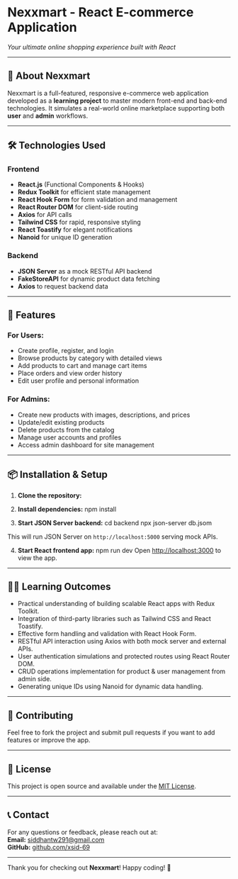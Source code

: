 # Nexxmart - React E-commerce Application

  
*Your ultimate online shopping experience built with React*

---

## 🚀 About Nexxmart

Nexxmart is a full-featured, responsive e-commerce web application developed as a **learning project** to master modern front-end and back-end technologies. It simulates a real-world online marketplace supporting both **user** and **admin** workflows.

---

## 🛠️ Technologies Used

### Frontend
- **React.js** (Functional Components & Hooks)  
- **Redux Toolkit** for efficient state management  
- **React Hook Form** for form validation and management  
- **React Router DOM** for client-side routing  
- **Axios** for API calls  
- **Tailwind CSS** for rapid, responsive styling  
- **React Toastify** for elegant notifications  
- **Nanoid** for unique ID generation  

### Backend
- **JSON Server** as a mock RESTful API backend  
- **FakeStoreAPI** for dynamic product data fetching  
- **Axios** to request backend data

---

## 🎯 Features

### For Users:
- Create profile, register, and login  
- Browse products by category with detailed views  
- Add products to cart and manage cart items  
- Place orders and view order history  
- Edit user profile and personal information  

### For Admins:
- Create new products with images, descriptions, and prices  
- Update/edit existing products  
- Delete products from the catalog  
- Manage user accounts and profiles  
- Access admin dashboard for site management  

---


## 📦 Installation & Setup

1. **Clone the repository:**
 
2. **Install dependencies:** npm install

3. **Start JSON Server backend:** cd backend
                                  npx json-server db.jsom

 This will run JSON Server on `http://localhost:5000` serving mock APIs.

4. **Start React frontend app:** npm run dev
Open [http://localhost:3000](http://localhost:3000) to view the app.


---

## 🧑‍💻 Learning Outcomes

- Practical understanding of building scalable React apps with Redux Toolkit.  
- Integration of third-party libraries such as Tailwind CSS and React Toastify.  
- Effective form handling and validation with React Hook Form.  
- RESTful API interaction using Axios with both mock server and external APIs.  
- User authentication simulations and protected routes using React Router DOM.  
- CRUD operations implementation for product & user management from admin side.  
- Generating unique IDs using Nanoid for dynamic data handling.

---

## 🤝 Contributing

Feel free to fork the project and submit pull requests if you want to add features or improve the app.

---

## 📄 License

This project is open source and available under the [MIT License](LICENSE).

---

## 📞 Contact

For any questions or feedback, please reach out at:  
**Email:** siddhantw291@gmail.com  
**GitHub:** [github.com/xsid-69](https://github.com/xsid-69)

---

Thank you for checking out **Nexxmart**! Happy coding! 🚀





  


